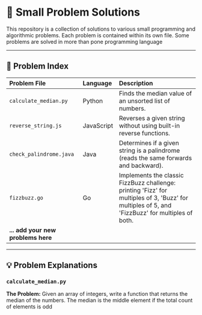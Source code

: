 # 🧩 Small Problem Solutions

This repository is a collection of solutions to various small programming and algorithmic problems. Each problem is contained within its own file. Some problems are solved in more than pone programming language

---

## 📝 Problem Index

| Problem File | Language | Description |
| :--- | :--- | :--- |
| `calculate_median.py` | Python | Finds the median value of an unsorted list of numbers. |
| `reverse_string.js` | JavaScript | Reverses a given string without using built-in reverse functions. |
| `check_palindrome.java` | Java | Determines if a given string is a palindrome (reads the same forwards and backward). |
| `fizzbuzz.go` | Go | Implements the classic FizzBuzz challenge: printing 'Fizz' for multiples of 3, 'Buzz' for multiples of 5, and 'FizzBuzz' for multiples of both. |
| **... add your new problems here** | | |

---

## 💡 Problem Explanations

### `calculate_median.py`

**The Problem:** Given an array of integers, write a function that returns the median of the numbers. The median is the middle element if the total count of elements is odd
